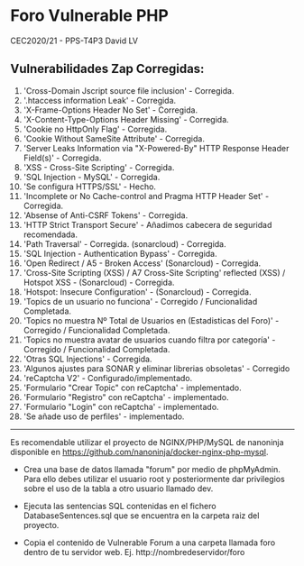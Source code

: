 # Foro Vulnerable PHP
CEC2020/21 - PPS-T4P3
David LV

## Vulnerabilidades Zap Corregidas:
1. 'Cross-Domain Jscript source file inclusion' - Corregida.
2. '.htaccess information Leak' - Corregida.
3. 'X-Frame-Options Header No Set' - Corregida.
4. 'X-Content-Type-Options Header Missing' - Corregida.
5. 'Cookie no HttpOnly Flag' - Corregida.
6. 'Cookie Without SameSite Attribute' - Corregida.
7. 'Server Leaks Information via "X-Powered-By" HTTP Response Header Field(s)' - Corregida.
8. 'XSS - Cross-Site Scripting' - Corregida.
9. 'SQL Injection - MySQL' - Corregida.
10. 'Se configura HTTPS/SSL' - Hecho.
11. 'Incomplete or No Cache-control and Pragma HTTP Header Set' - Corregida.
12. 'Absense of Anti-CSRF Tokens' - Corregida.
13. 'HTTP Strict Transport Secure' - Añadimos cabecera de seguridad recomendada.
14. 'Path Traversal' - Corregida. (sonarcloud) - Corregida.
15. 'SQL Injection - Authentication Bypass' - Corregida.
16. 'Open Redirect / A5 - Broken Access' (Sonarcloud) - Corregida.
17. 'Cross-Site Scripting (XSS) / A7 Cross-Site Scripting' reflected (XSS) / Hotspot XSS - (Sonarcloud) - Corregida.
18. 'Hotspot: Insecure Configuration' - (Sonarcloud) - Corregida.
19. 'Topics de un usuario no funciona' - Corregido / Funcionalidad Completada.
20. 'Topics no muestra Nº Total de Usuarios en (Estadisticas del Foro)' - Corregido / Funcionalidad Completada.
21. 'Topics no muestra avatar de usuarios cuando filtra por categoría' - Corregido / Funcionalidad Completada.
22. 'Otras SQL Injections' - Corregida.
23. 'Algunos ajustes para SONAR y eliminar librerias obsoletas' - Corregido
24. 'reCaptcha V2' - Configurado/implementado.
25. 'Formulario "Crear Topic" con reCaptcha' - implementado.
26. 'Formulario "Registro" con reCaptcha' - implementado.
27. 'Formulario "Login" con reCaptcha' - implementado.
28. 'Se añade uso de perfiles' - implementado.

***

Es recomendable utilizar el proyecto de NGINX/PHP/MySQL de nanoninja disponible en https://github.com/nanoninja/docker-nginx-php-mysql. 

* Crea una base de datos llamada "forum" por medio de phpMyAdmin. Para ello debes utilizar el usuario root y posteriormente dar privilegios sobre el uso de la tabla a otro usuario llamado dev.

* Ejecuta las sentencias SQL contenidas en el fichero DatabaseSentences.sql que se encuentra en la carpeta raiz del proyecto.
* Copia el contenido de Vulnerable Forum a una carpeta llamada foro dentro de tu servidor web. Ej. http://nombredeservidor/foro
 

